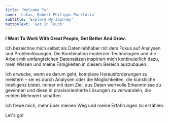 ```yaml
---
title: 'Welcome To'
name: 'Lukas, Robert Philipps Portfolio'
subtitle: 'Explore My Journey'
buttonText: 'Get In Touch'
---
```


**I Want To Work With Great People, Get Better And Grow.**

Ich bezeichne mich selbst als Datenliebhaber mit dem Fokus auf Analysen und Problemlösungen. Die Kombination moderner Technologien und die Arbeit mit umfangreichen Datensätzen inspiriert mich kontinuierlich dazu, mein Wissen und meine Fähigkeiten in diesem Bereich auszubauen.

Ich erwecke, wenn es darum geht, komplexe Herausforderungen zu meistern – sei es durch Analysen oder die Möglichkeiten, die künstliche Intelligenz bietet. Immer mit dem Ziel, aus Daten wertvolle Erkenntnisse zu gewinnen und diese in praxisorientierte Lösungen zu verwandeln, die echten Mehrwert schaffen.

Ich freue mich, mehr über meinen Weg und meine Erfahrungen zu erzählen.

Let's go!
